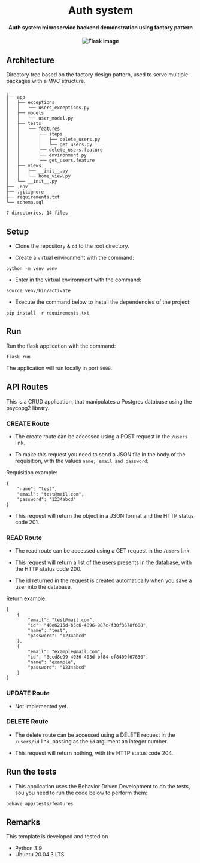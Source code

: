 <div align="center">
    <h1>Auth system</h1>
    <h4>Auth system microservice backend demonstration using factory pattern<h4>
    <img src="https://raw.githubusercontent.com/andela-mnzomo/project-dream-team-one/master/flask-crud-part-one.jpg" alt="Flask image">
</div>

## Architecture

Directory tree based on the factory design pattern, used to serve multiple packages with a MVC structure.

```
.
├── app
│   ├── exceptions
│   │   └── users_exceptions.py
│   ├── models
│   │   └── user_model.py
│   ├── tests
│   │   └── features
│   │       ├── steps
│   │       │   ├── delete_users.py
│   │       │   └── get_users.py
│   │       ├── delete_users.feature
│   │       ├── environment.py
│   │       └── get_users.feature
│   ├── views
│   │   ├── __init__.py
│   │   └── home_view.py
│   └── __init__.py
├── .env
├── .gitignore
├── requirements.txt
└── schema.sql

7 directories, 14 files
```

## Setup

* Clone the repository & `cd` to the root directory.

* Create a virtual environment with the command:

```
python -m venv venv
```

* Enter in the virtual environment with the command:

```
source venv/bin/activate
```

* Execute the command below to install the dependencies of the project:

```
pip install -r requirements.txt
```

## Run

Run the flask application with the command:

```
flask run
```

The application will run locally in port `5000`.

## API Routes

This is a CRUD application, that manipulates a Postgres database using the psycopg2 library.

### CREATE Route

* The create route can be accessed using a POST request in the `/users` link.

* To make this request you need to send a JSON file in the body of the requisition, with the values `name, email and password`.

Requisition example:

```
{
    "name": "test",
    "email": "test@mail.com",
    "password": "1234abcd"
}
```

* This request will return the object in a JSON format and the HTTP status code 201.

### READ Route

* The read route can be accessed using a GET request in the `/users` link.

* This request will return a list of the users presents in the database, with the HTTP status code 200.

* The id returned in the request is created automatically when you save a user into the database.

Return example:

```
[
    {
        "email": "test@mail.com",
        "id": "40e6215d-b5c6-4896-987c-f30f3678f608",
        "name": "test",
        "password": "1234abcd"
    },
    {
        "email": "example@mail.com",
        "id": "6ecd8c99-4036-403d-bf84-cf8400f67836",
        "name": "example",
        "password": "1234abcd"
    }
]
```

### UPDATE Route

* Not implemented yet.

### DELETE Route

* The delete route can be accessed using a DELETE request in the `/users/id` link, passing as the `id` argument an integer number.

* This request will return nothing, with the HTTP status code 204.

## Run the tests

* This application uses the Behavior Driven Development to do the tests, sou you need to run the code below to perform them:

```
behave app/tests/features
```

## Remarks

This template is developed and tested on

- Python 3.9
- Ubuntu 20.04.3 LTS
